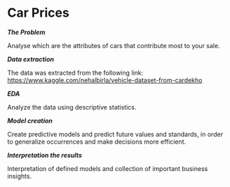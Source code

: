 # Car Prices

**_The Problem_**

Analyse which are the attributes of cars that contribute most to your sale.

**_Data extraction_**

The data was extracted from the following link: https://www.kaggle.com/nehalbirla/vehicle-dataset-from-cardekho

**_EDA_**

Analyze the data using descriptive statistics.

**_Model creation_**

Create predictive models and predict future values and standards, in order to generalize occurrences and make decisions more efficient.


**_Interpretation the results_**

Interpretation of defined models and collection of important business insights.


